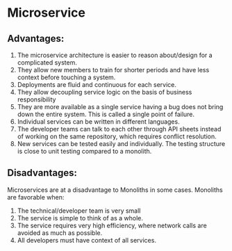 # Microservice
## Advantages:
1) The microservice architecture is easier to reason about/design for a complicated system.
2) They allow new members to train for shorter periods and have less context before touching a system.
3) Deployments are fluid and continuous for each service.
4) They allow decoupling service logic on the basis of business responsibility
5) They are more available as a single service having a bug does not bring down the entire system. This is called a single point of failure.
6) Individual services can be written in different languages.
7) The developer teams can talk to each other through API sheets instead of working on the same repository, which requires conflict resolution.
8) New services can be tested easily and individually. The testing structure is close to unit testing compared to a monolith.

## Disadvantages:
Microservices are at a disadvantage to Monoliths in some cases. Monoliths are favorable when:
1) The technical/developer team is very small
2) The service is simple to think of as a whole.
3) The service requires very high efficiency, where network calls are avoided as much as possible.
4) All developers must have context of all services.


